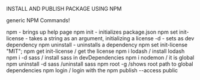 INSTALL AND PUBLISH PACKAGE USING NPM

generic NPM Commands!

npm - brings up help page
npm init - initializes package.json
npm set init-license - takes a string as an argument, initializing a license
-d - sets as dev dependency
npm uninstall - uninstalls a dependency 
npm set init-license "MIT";
npm get init-license / get the license
npm i lodash  / install lodash
npm i -d sass / install sass in devDependencies
npm i nodemon / it is global
npm uninstall -d sass /uninstall sass
npm root -g /shows root path to global dependencies
npm login / login with the 
npm publish --access public

